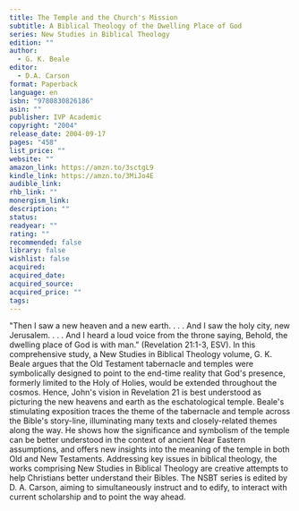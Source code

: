 ```yaml
---
title: The Temple and the Church's Mission
subtitle: A Biblical Theology of the Dwelling Place of God
series: New Studies in Biblical Theology
edition: ""
author:
  - G. K. Beale
editor:
  - D.A. Carson
format: Paperback
language: en
isbn: "9780830826186"
asin: ""
publisher: IVP Academic
copyright: "2004"
release_date: 2004-09-17
pages: "458"
list_price: ""
website: ""
amazon_link: https://amzn.to/3sctgL9
kindle_link: https://amzn.to/3MiJo4E
audible_link: 
rhb_link: ""
monergism_link: 
description: ""
status: 
readyear: ""
rating: ""
recommended: false
library: false
wishlist: false
acquired: 
acquired_date: 
acquired_source: 
acquired_price: ""
tags:
---
```

"Then I saw a new heaven and a new earth. . . . And I saw the holy city, new Jerusalem. . . . And I heard a loud voice from the throne saying, Behold, the dwelling place of God is with man." (Revelation 21:1-3, ESV). In this comprehensive study, a New Studies in Biblical Theology volume, G. K. Beale argues that the Old Testament tabernacle and temples were symbolically designed to point to the end-time reality that God's presence, formerly limited to the Holy of Holies, would be extended throughout the cosmos. Hence, John's vision in Revelation 21 is best understood as picturing the new heavens and earth as the eschatological temple. Beale's stimulating exposition traces the theme of the tabernacle and temple across the Bible's story-line, illuminating many texts and closely-related themes along the way. He shows how the significance and symbolism of the temple can be better understood in the context of ancient Near Eastern assumptions, and offers new insights into the meaning of the temple in both Old and New Testaments. Addressing key issues in biblical theology, the works comprising New Studies in Biblical Theology are creative attempts to help Christians better understand their Bibles. The NSBT series is edited by D. A. Carson, aiming to simultaneously instruct and to edify, to interact with current scholarship and to point the way ahead.